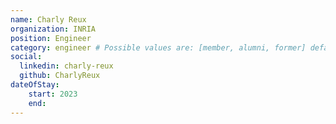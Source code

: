 ```yaml
---
name: Charly Reux
organization: INRIA
position: Engineer
category: engineer # Possible values are: [member, alumni, former] default: member
social:
  linkedin: charly-reux
  github: CharlyReux
dateOfStay: 
    start: 2023
    end: 
---
```

